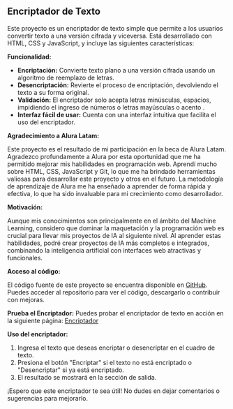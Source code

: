 ## Encriptador de Texto

Este proyecto es un encriptador de texto simple que permite a los usuarios convertir texto a una versión cifrada y viceversa. Está desarrollado con HTML, CSS y JavaScript, y  incluye las siguientes características:

**Funcionalidad:**

- **Encriptación:** Convierte texto plano a una versión cifrada usando un algoritmo de reemplazo de letras. 
- **Desencriptación:** Revierte el proceso de encriptación, devolviendo el texto a su forma original.
- **Validación:** El encriptador solo acepta letras minúsculas, espacios, impidiendo el ingreso de números o letras mayúsculas o acento .
- **Interfaz fácil de usar:** Cuenta con una interfaz intuitiva que facilita el uso del encriptador.

**Agradecimiento a Alura Latam:**

Este proyecto es el resultado de mi participación en la beca de Alura Latam. Agradezco profundamente a Alura por esta oportunidad que me ha permitido mejorar mis habilidades en programación web. Aprendí mucho sobre HTML, CSS, JavaScript y Git, lo que me ha brindado herramientas valiosas para desarrollar este proyecto y otros en el futuro. La metodología de aprendizaje de Alura me ha enseñado a aprender de forma rápida y efectiva, lo que ha sido invaluable para mi crecimiento como desarrollador. 

**Motivación:**

Aunque mis conocimientos son principalmente en el ámbito del Machine Learning, considero que dominar la maquetación y la programación web es crucial para llevar mis proyectos de IA al siguiente nivel. Al aprender estas habilidades, podré crear proyectos de IA más completos e integrados, combinando la inteligencia artificial con interfaces web atractivas y funcionales. 

**Acceso al código:**

El código fuente de este proyecto se encuentra disponible en [GitHub](https://github.com/AngelAlaguera/Encriptador-Texto). Puedes acceder al repositorio para ver el código, descargarlo o contribuir con mejoras.

**Prueba el Encriptador:**
Puedes probar el encriptador de texto en acción en la siguiente página: [Encriptador](https://angelalaguera.github.io/Encriptador-Texto/)

**Uso del encriptador:**

1. Ingresa el texto que deseas encriptar o desencriptar en el cuadro de texto.
2. Presiona el botón "Encriptar" si el texto no está encriptado o "Desencriptar" si ya está encriptado.
3. El resultado se mostrará en la sección de salida.

¡Espero que este encriptador te sea útil!  No dudes en dejar comentarios o sugerencias para mejorarlo.

